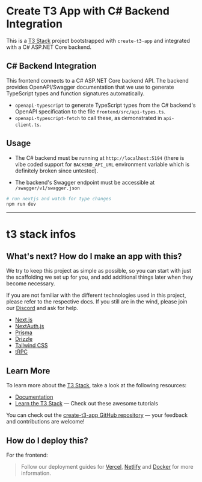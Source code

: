 # Create T3 App with C# Backend Integration

This is a [T3 Stack](https://create.t3.gg/) project bootstrapped with `create-t3-app` and integrated with a C# ASP.NET Core backend.

## C# Backend Integration

This frontend connects to a C# ASP.NET Core backend API. The backend provides OpenAPI/Swagger documentation that we use to generate TypeScript types and function signatures automatically.

- `openapi-typescript` to generate TypeScript types from the C# backend's OpenAPI specification to the file `frontend/src/api-types.ts`.
- `openapi-typescript-fetch` to call these, as demonstrated in `api-client.ts`.


## Usage

- The C# backend must be running at `http://localhost:5194` (there is vibe coded support for `BACKEND_API_URL` environment variable which is definitely broken since untested). 

- The backend's Swagger endpoint must be accessible at `/swagger/v1/swagger.json`

```bash
# run nextjs and watch for type changes
npm run dev
```

---

# t3 stack infos 

## What's next? How do I make an app with this?

We try to keep this project as simple as possible, so you can start with just the scaffolding we set up for you, and add additional things later when they become necessary.

If you are not familiar with the different technologies used in this project, please refer to the respective docs. If you still are in the wind, please join our [Discord](https://t3.gg/discord) and ask for help.

- [Next.js](https://nextjs.org)
- [NextAuth.js](https://next-auth.js.org)
- [Prisma](https://prisma.io)
- [Drizzle](https://orm.drizzle.team)
- [Tailwind CSS](https://tailwindcss.com)
- [tRPC](https://trpc.io)

## Learn More

To learn more about the [T3 Stack](https://create.t3.gg/), take a look at the following resources:

- [Documentation](https://create.t3.gg/)
- [Learn the T3 Stack](https://create.t3.gg/en/faq#what-learning-resources-are-currently-available) — Check out these awesome tutorials

You can check out the [create-t3-app GitHub repository](https://github.com/t3-oss/create-t3-app) — your feedback and contributions are welcome!

## How do I deploy this?

For the frontend: 

> Follow our deployment guides for [Vercel](https://create.t3.gg/en/deployment/vercel), [Netlify](https://create.t3.gg/en/deployment/netlify) and [Docker](https://create.t3.gg/en/deployment/docker) for more information.